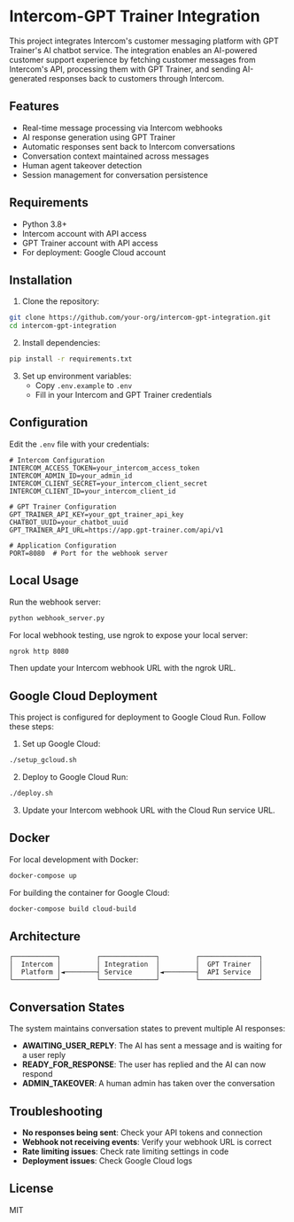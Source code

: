 # Intercom-GPT Trainer Integration

This project integrates Intercom's customer messaging platform with GPT Trainer's AI chatbot service. The integration enables an AI-powered customer support experience by fetching customer messages from Intercom's API, processing them with GPT Trainer, and sending AI-generated responses back to customers through Intercom.

## Features

- Real-time message processing via Intercom webhooks
- AI response generation using GPT Trainer
- Automatic responses sent back to Intercom conversations
- Conversation context maintained across messages
- Human agent takeover detection
- Session management for conversation persistence

## Requirements

- Python 3.8+
- Intercom account with API access
- GPT Trainer account with API access
- For deployment: Google Cloud account

## Installation

1. Clone the repository:
```bash
git clone https://github.com/your-org/intercom-gpt-integration.git
cd intercom-gpt-integration
```

2. Install dependencies:
```bash
pip install -r requirements.txt
```

3. Set up environment variables:
   - Copy `.env.example` to `.env`
   - Fill in your Intercom and GPT Trainer credentials

## Configuration

Edit the `.env` file with your credentials:

```
# Intercom Configuration
INTERCOM_ACCESS_TOKEN=your_intercom_access_token
INTERCOM_ADMIN_ID=your_admin_id
INTERCOM_CLIENT_SECRET=your_intercom_client_secret
INTERCOM_CLIENT_ID=your_intercom_client_id

# GPT Trainer Configuration
GPT_TRAINER_API_KEY=your_gpt_trainer_api_key
CHATBOT_UUID=your_chatbot_uuid
GPT_TRAINER_API_URL=https://app.gpt-trainer.com/api/v1

# Application Configuration
PORT=8080  # Port for the webhook server
```

## Local Usage

Run the webhook server:

```bash
python webhook_server.py
```

For local webhook testing, use ngrok to expose your local server:

```bash
ngrok http 8080
```

Then update your Intercom webhook URL with the ngrok URL.

## Google Cloud Deployment

This project is configured for deployment to Google Cloud Run. Follow these steps:

1. Set up Google Cloud:
```bash
./setup_gcloud.sh
```

2. Deploy to Google Cloud Run:
```bash
./deploy.sh
```

3. Update your Intercom webhook URL with the Cloud Run service URL.

## Docker

For local development with Docker:

```bash
docker-compose up
```

For building the container for Google Cloud:

```bash
docker-compose build cloud-build
```

## Architecture

```
┌───────────┐         ┌──────────────┐         ┌───────────────┐
│  Intercom │         │ Integration  │         │  GPT Trainer  │
│  Platform │◄────────┤ Service      │◄────────┤  API Service  │
└───────────┘         └──────────────┘         └───────────────┘
```

## Conversation States

The system maintains conversation states to prevent multiple AI responses:

- **AWAITING_USER_REPLY**: The AI has sent a message and is waiting for a user reply
- **READY_FOR_RESPONSE**: The user has replied and the AI can now respond
- **ADMIN_TAKEOVER**: A human admin has taken over the conversation

## Troubleshooting

- **No responses being sent**: Check your API tokens and connection
- **Webhook not receiving events**: Verify your webhook URL is correct
- **Rate limiting issues**: Check rate limiting settings in code
- **Deployment issues**: Check Google Cloud logs

## License

MIT 
